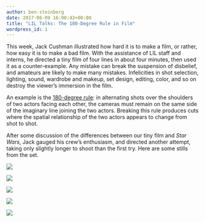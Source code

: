 ```yaml
---
author: ben-steinberg
date: 2017-06-09 16:00:43+00:00
title: "LIL Talks: The 180-Degree Rule in Film"
wordpress_id: 1
---
```


This week, Jack Cushman illustrated how hard it is to make a film, or rather, how easy it is to make a bad film. With the assistance of LIL staff and interns, he directed a tiny film of four lines in about four minutes, then used it as a counter-example. Any mistake can break the suspension of disbelief, and amateurs are likely to make many mistakes. Infelicities in shot selection, lighting, sound, wardrobe and makeup, set design, editing, color, and so on destroy the viewer’s immersion in the film.

An example is the [180-degree rule](https://en.wikipedia.org/wiki/180-degree_rule): in alternating shots over the shoulders of two actors facing each other, the cameras must remain on the same side of the imaginary line joining the two actors. Breaking this rule produces cuts where the spatial relationship of the two actors appears to change from shot to shot.

After some discussion of the differences between our tiny film and _Star Wars_, Jack gauged his crew’s enthusiasm, and directed another attempt, taking only slightly longer to shoot than the first try. Here are some stills from the set.

![](https://lil-blog-media.s3.amazonaws.com/IMG_4849.jpg)

![](https://lil-blog-media.s3.amazonaws.com/IMG_20170609_143351.jpg)

![](https://lil-blog-media.s3.amazonaws.com/IMG_20170609_142406.jpg)

![](https://lil-blog-media.s3.amazonaws.com/IMG_20170609_142706.jpg)

![](https://lil-blog-media.s3.amazonaws.com/IMG_20170609_143210.jpg)
